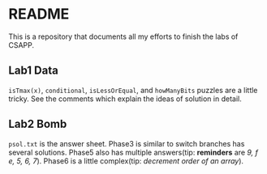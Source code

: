 # README

This is a repository that documents all my efforts to finish the labs of CSAPP.

## Lab1 Data

`isTmax(x)`, `conditional`, `isLessOrEqual`, and `howManyBits` puzzles are a little tricky. See the comments which explain the ideas of solution in detail.

## Lab2 Bomb

`psol.txt` is the answer sheet. Phase3 is similar to switch branches has several solutions. Phase5 also has multiple answers(tip: **reminders** are *9, f e, 5, 6, 7*). Phase6 is a little complex(tip: *decrement order of an array*).
